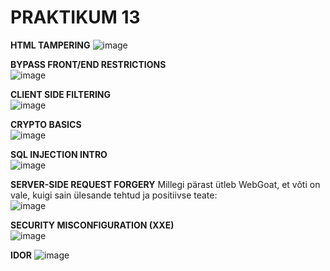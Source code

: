 # PRAKTIKUM 13

**HTML TAMPERING**
![image](https://github.com/alexandravoit/ANDMETURVE-2024/assets/145194484/6daa8df5-00a4-4ef2-9355-c9648a502e67)

**BYPASS FRONT/END RESTRICTIONS**  
![image](https://github.com/alexandravoit/ANDMETURVE-2024/assets/145194484/cb59061c-392f-4ae4-9594-c3ba931eb42e)

**CLIENT SIDE FILTERING**  
![image](https://github.com/alexandravoit/ANDMETURVE-2024/assets/145194484/06d4eb2d-45b3-4f18-a583-04cd7e7378e1)

**CRYPTO BASICS**  
![image](https://github.com/alexandravoit/ANDMETURVE-2024/assets/145194484/5ae8f454-f714-41fa-8e07-96ff73d03f54)

**SQL INJECTION INTRO**  
![image](https://github.com/alexandravoit/ANDMETURVE-2024/assets/145194484/efd5e4ab-7ec2-4195-b615-5abef8d0c852)

**SERVER-SIDE REQUEST FORGERY**
Millegi pärast ütleb WebGoat, et võti on vale, kuigi sain ülesande tehtud ja positiivse teate:   
![image](https://github.com/alexandravoit/ANDMETURVE-2024/assets/145194484/66bc2f75-5c1e-4f0c-8c39-5b5f6bbd1382)

**SECURITY MISCONFIGURATION (XXE)**  
![image](https://github.com/alexandravoit/ANDMETURVE-2024/assets/145194484/be873dab-2461-493c-ba5b-73fde22d0f51)

**IDOR**
![image](https://github.com/alexandravoit/ANDMETURVE-2024/assets/145194484/06fb5338-61bd-44fe-9a66-0d45dfd6abb9)
